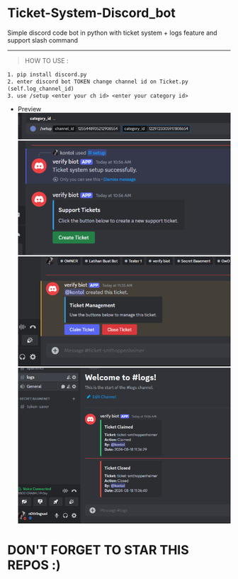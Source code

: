 # Ticket-System-Discord_bot
Simple discord code bot in python with ticket system + logs  feature and support slash command

---
> HOW TO USE : </br>
```
1. pip install discord.py
2. enter discord bot TOKEN change channel id on Ticket.py (self.log_channel_id)
3. use /setup <enter your ch id> <enter your category id>
```
- Preview</br>
![image img](/example1.png)</br>
![image img](/example.png)</br>
![image img](/example2.png)</br>
![image img](/example3.png)</br>

# DON'T FORGET TO STAR THIS REPOS :)
